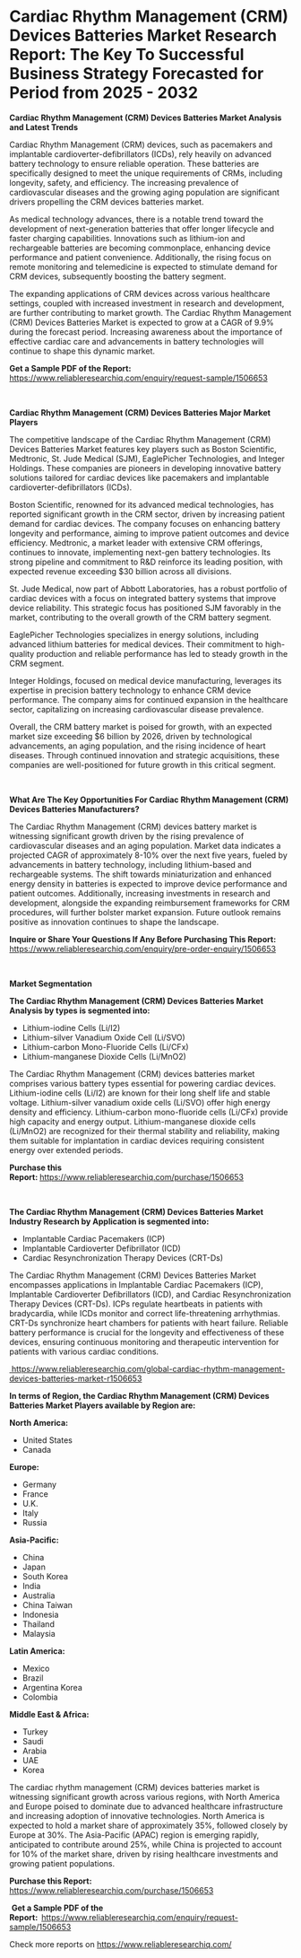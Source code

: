 <p><h1>Cardiac Rhythm Management (CRM) Devices Batteries Market Research Report: The Key To Successful Business Strategy Forecasted for Period from 2025 - 2032</h1></p><p><strong>Cardiac Rhythm Management (CRM) Devices Batteries Market Analysis and Latest Trends</strong></p>
<p><p>Cardiac Rhythm Management (CRM) devices, such as pacemakers and implantable cardioverter-defibrillators (ICDs), rely heavily on advanced battery technology to ensure reliable operation. These batteries are specifically designed to meet the unique requirements of CRMs, including longevity, safety, and efficiency. The increasing prevalence of cardiovascular diseases and the growing aging population are significant drivers propelling the CRM devices batteries market. </p><p>As medical technology advances, there is a notable trend toward the development of next-generation batteries that offer longer lifecycle and faster charging capabilities. Innovations such as lithium-ion and rechargeable batteries are becoming commonplace, enhancing device performance and patient convenience. Additionally, the rising focus on remote monitoring and telemedicine is expected to stimulate demand for CRM devices, subsequently boosting the battery segment.</p><p>The expanding applications of CRM devices across various healthcare settings, coupled with increased investment in research and development, are further contributing to market growth. The Cardiac Rhythm Management (CRM) Devices Batteries Market is expected to grow at a CAGR of 9.9% during the forecast period. Increasing awareness about the importance of effective cardiac care and advancements in battery technologies will continue to shape this dynamic market.</p></p>
<p><strong>Get a Sample PDF of the Report:&nbsp;</strong> <a href="https://www.reliableresearchiq.com/enquiry/request-sample/1506653?utm_campaign=3080&utm_medium=2&utm_source=Github&utm_content=ia&utm_term=04032025&utm_id=cardiac-rhythm-management-crm-devices-batteries">https://www.reliableresearchiq.com/enquiry/request-sample/1506653</a></p>
<p>&nbsp;</p>
<p><strong>Cardiac Rhythm Management (CRM) Devices Batteries Major Market Players</strong></p>
<p><p>The competitive landscape of the Cardiac Rhythm Management (CRM) Devices Batteries Market features key players such as Boston Scientific, Medtronic, St. Jude Medical (SJM), EaglePicher Technologies, and Integer Holdings. These companies are pioneers in developing innovative battery solutions tailored for cardiac devices like pacemakers and implantable cardioverter-defibrillators (ICDs).</p><p>Boston Scientific, renowned for its advanced medical technologies, has reported significant growth in the CRM sector, driven by increasing patient demand for cardiac devices. The company focuses on enhancing battery longevity and performance, aiming to improve patient outcomes and device efficiency. Medtronic, a market leader with extensive CRM offerings, continues to innovate, implementing next-gen battery technologies. Its strong pipeline and commitment to R&D reinforce its leading position, with expected revenue exceeding $30 billion across all divisions.</p><p>St. Jude Medical, now part of Abbott Laboratories, has a robust portfolio of cardiac devices with a focus on integrated battery systems that improve device reliability. This strategic focus has positioned SJM favorably in the market, contributing to the overall growth of the CRM battery segment.</p><p>EaglePicher Technologies specializes in energy solutions, including advanced lithium batteries for medical devices. Their commitment to high-quality production and reliable performance has led to steady growth in the CRM segment.</p><p>Integer Holdings, focused on medical device manufacturing, leverages its expertise in precision battery technology to enhance CRM device performance. The company aims for continued expansion in the healthcare sector, capitalizing on increasing cardiovascular disease prevalence.</p><p>Overall, the CRM battery market is poised for growth, with an expected market size exceeding $6 billion by 2026, driven by technological advancements, an aging population, and the rising incidence of heart diseases. Through continued innovation and strategic acquisitions, these companies are well-positioned for future growth in this critical segment.</p></p>
<p>&nbsp;</p>
<p><strong>What Are The Key Opportunities For Cardiac Rhythm Management (CRM) Devices Batteries Manufacturers?</strong></p>
<p><p>The Cardiac Rhythm Management (CRM) devices battery market is witnessing significant growth driven by the rising prevalence of cardiovascular diseases and an aging population. Market data indicates a projected CAGR of approximately 8-10% over the next five years, fueled by advancements in battery technology, including lithium-based and rechargeable systems. The shift towards miniaturization and enhanced energy density in batteries is expected to improve device performance and patient outcomes. Additionally, increasing investments in research and development, alongside the expanding reimbursement frameworks for CRM procedures, will further bolster market expansion. Future outlook remains positive as innovation continues to shape the landscape.</p></p>
<p><strong>Inquire or Share Your Questions If Any Before Purchasing This Report:</strong> <a href="https://www.reliableresearchiq.com/enquiry/pre-order-enquiry/1506653?utm_campaign=3080&utm_medium=2&utm_source=Github&utm_content=ia&utm_term=04032025&utm_id=cardiac-rhythm-management-crm-devices-batteries">https://www.reliableresearchiq.com/enquiry/pre-order-enquiry/1506653</a></p>
<p>&nbsp;</p>
<p><strong>Market Segmentation</strong></p>
<p><strong>The Cardiac Rhythm Management (CRM) Devices Batteries Market Analysis by types is segmented into:</strong></p>
<p><ul><li>Lithium-iodine Cells (Li/I2)</li><li>Lithium-silver Vanadium Oxide Cell (Li/SVO)</li><li>Lithium-carbon Mono-Fluoride Cells (Li/CFx)</li><li>Lithium-manganese Dioxide Cells (Li/MnO2)</li></ul></p>
<p><p>The Cardiac Rhythm Management (CRM) devices batteries market comprises various battery types essential for powering cardiac devices. Lithium-iodine cells (Li/I2) are known for their long shelf life and stable voltage. Lithium-silver vanadium oxide cells (Li/SVO) offer high energy density and efficiency. Lithium-carbon mono-fluoride cells (Li/CFx) provide high capacity and energy output. Lithium-manganese dioxide cells (Li/MnO2) are recognized for their thermal stability and reliability, making them suitable for implantation in cardiac devices requiring consistent energy over extended periods.</p></p>
<p><strong>Purchase this Report:&nbsp;</strong><a href="https://www.reliableresearchiq.com/purchase/1506653?utm_campaign=3080&utm_medium=2&utm_source=Github&utm_content=ia&utm_term=04032025&utm_id=cardiac-rhythm-management-crm-devices-batteries">https://www.reliableresearchiq.com/purchase/1506653</a></p>
<p>&nbsp;</p>
<p><strong>The Cardiac Rhythm Management (CRM) Devices Batteries Market Industry Research by Application is segmented into:</strong></p>
<p><ul><li>Implantable Cardiac Pacemakers (ICP)</li><li>Implantable Cardioverter Defibrillator (ICD)</li><li>Cardiac Resynchronization Therapy Devices (CRT-Ds)</li></ul></p>
<p><p>The Cardiac Rhythm Management (CRM) Devices Batteries Market encompasses applications in Implantable Cardiac Pacemakers (ICP), Implantable Cardioverter Defibrillators (ICD), and Cardiac Resynchronization Therapy Devices (CRT-Ds). ICPs regulate heartbeats in patients with bradycardia, while ICDs monitor and correct life-threatening arrhythmias. CRT-Ds synchronize heart chambers for patients with heart failure. Reliable battery performance is crucial for the longevity and effectiveness of these devices, ensuring continuous monitoring and therapeutic intervention for patients with various cardiac conditions.</p></p>
<p><a href="https://www.reliableresearchiq.com/global-cardiac-rhythm-management-devices-batteries-market-r1506653?utm_campaign=3080&utm_medium=2&utm_source=Github&utm_content=ia&utm_term=04032025&utm_id=cardiac-rhythm-management-crm-devices-batteries">&nbsp;https://www.reliableresearchiq.com/global-cardiac-rhythm-management-devices-batteries-market-r1506653</a></p>
<p><strong>In terms of Region, the Cardiac Rhythm Management (CRM) Devices Batteries Market Players available by Region are:</strong></p>
<p>
    <p> <strong> North America: </strong>
        <ul>
            <li>United States</li>
            <li>Canada</li>
        </ul>
        </p> 
    <p> <strong> Europe: </strong>
        <ul>
            <li>Germany</li>
            <li>France</li>
            <li>U.K.</li>
            <li>Italy</li>
            <li>Russia</li>
        </ul>
        </p> 
    <p> <strong> Asia-Pacific: </strong>
        <ul>
            <li>China</li>
            <li>Japan</li>
            <li>South Korea</li>
            <li>India</li>
            <li>Australia</li>
            <li>China Taiwan</li>
            <li>Indonesia</li>
            <li>Thailand</li>
            <li>Malaysia</li>
        </ul>
        </p> 
    <p> <strong> Latin America: </strong>
        <ul>
            <li>Mexico</li>
            <li>Brazil</li>
            <li>Argentina Korea</li>
            <li>Colombia</li>
        </ul>
        </p> 
    <p> <strong> Middle East & Africa: </strong>
        <ul>
            <li>Turkey</li>
            <li>Saudi</li>
            <li>Arabia</li>
            <li>UAE</li>
            <li>Korea</li>
        </ul>
    </p>
    </p>
<p><p>The cardiac rhythm management (CRM) devices batteries market is witnessing significant growth across various regions, with North America and Europe poised to dominate due to advanced healthcare infrastructure and increasing adoption of innovative technologies. North America is expected to hold a market share of approximately 35%, followed closely by Europe at 30%. The Asia-Pacific (APAC) region is emerging rapidly, anticipated to contribute around 25%, while China is projected to account for 10% of the market share, driven by rising healthcare investments and growing patient populations.</p></p>
<p><strong>Purchase this Report: </strong><a href="https://www.reliableresearchiq.com/purchase/1506653?utm_campaign=3080&utm_medium=2&utm_source=Github&utm_content=ia&utm_term=04032025&utm_id=cardiac-rhythm-management-crm-devices-batteries">https://www.reliableresearchiq.com/purchase/1506653</a></p>
<p>&nbsp;<strong>Get a Sample PDF of the Report:&nbsp;&nbsp;</strong><a href="https://www.reliableresearchiq.com/enquiry/request-sample/1506653?utm_campaign=3080&utm_medium=2&utm_source=Github&utm_content=ia&utm_term=04032025&utm_id=cardiac-rhythm-management-crm-devices-batteries">https://www.reliableresearchiq.com/enquiry/request-sample/1506653</a></p>
<p><strong></strong></p>
<p>Check more reports on <a href="https://www.reliableresearchiq.com/?utm_campaign=3080&utm_medium=2&utm_source=Github&utm_content=ia&utm_term=04032025&utm_id=cardiac-rhythm-management-crm-devices-batteries">https://www.reliableresearchiq.com/</a></p>